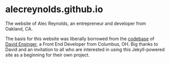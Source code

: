 alecreynolds.github.io
========================

The website of Alec Reynolds, an entrepreneur and developer from Oakland, CA.

The basis for this website was liberally borrowed from the [codebase](https://github.com/davidensinger/davidensinger.github.io) of [David Ensinger](http://davidensinger.com/), a Front End Developer from Columbus, OH. Big thanks to David and an invitation to all who are interested in using this Jekyll-powered site as a beginning for their own project.
